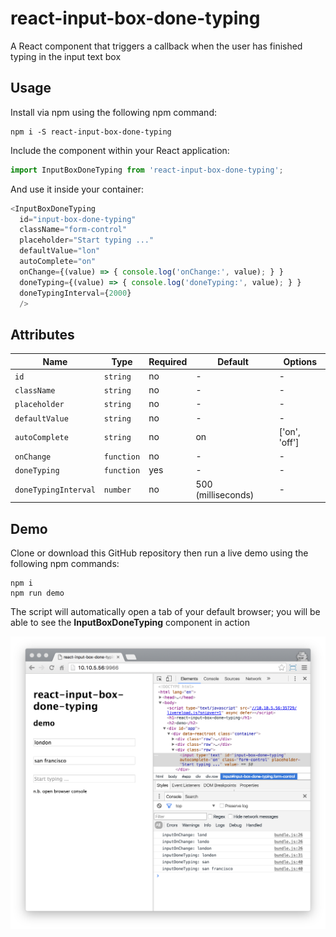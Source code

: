 # react-input-box-done-typing

A React component that triggers a callback when the user has finished typing in the input text box

## Usage

Install via npm using the following npm command:

```shell
npm i -S react-input-box-done-typing
```

Include the component within your React application:

```javascript
import InputBoxDoneTyping from 'react-input-box-done-typing';
```

And use it inside your container:

```javascript
<InputBoxDoneTyping
  id="input-box-done-typing"
  className="form-control"
  placeholder="Start typing ..."
  defaultValue="lon"
  autoComplete="on"
  onChange={(value) => { console.log('onChange:', value); } }
  doneTyping={(value) => { console.log('doneTyping:', value); } }
  doneTypingInterval={2000}
  />
```

## Attributes

Name | Type | Required | Default | Options
--- | --- | --- | --- | ---
`id` | `string` | no | - | -
`className` | `string` | no | - | -
`placeholder` | `string` | no | - | -
`defaultValue` | `string` | no | - | -
`autoComplete` | `string` | no | on | ['on', 'off']
`onChange` | `function` | no | - | -
`doneTyping` | `function` | yes | - | -
`doneTypingInterval` | `number` | no | 500 (milliseconds) | -

## Demo

Clone or download this GitHub repository then run a live demo using the following npm commands:

```shell
npm i
npm run demo
```

The script will automatically open a tab of your default browser;
you will be able to see the **InputBoxDoneTyping** component in action

![alt text](demo.png "demo")
